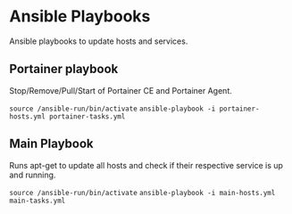 # Ansible Playbooks

Ansible playbooks to update hosts and services.

## Portainer playbook

Stop/Remove/Pull/Start of Portainer CE and Portainer Agent.

`source /ansible-run/bin/activate`
`ansible-playbook -i portainer-hosts.yml portainer-tasks.yml`

## Main Playbook

Runs apt-get to update all hosts and check if their respective service is up and running.

`source /ansible-run/bin/activate`
`ansible-playbook -i main-hosts.yml main-tasks.yml`
